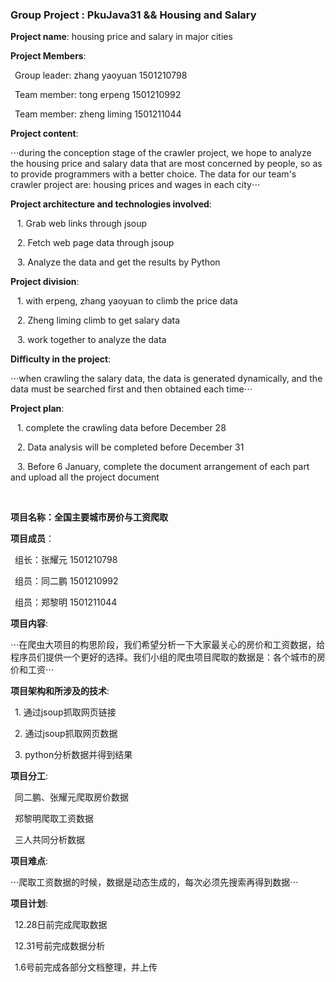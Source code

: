 ### Group Project : PkuJava31 && Housing and Salary


**Project name**: housing price and salary in major cities

**Project Members**:

&ensp;Group leader: zhang yaoyuan 1501210798 

&ensp;Team member: tong erpeng 1501210992  

&ensp;Team member: zheng liming 1501211044


**Project content**: 

⋅⋅⋅during the conception stage of the crawler project, we hope to analyze the housing price and salary data that are most concerned by people, so as to provide programmers with a better choice. The data for our team's crawler project are: housing prices and wages in each city⋅⋅⋅



**Project architecture and technologies involved**:

&ensp; 1. Grab web links through jsoup

&ensp; 2. Fetch web page data through jsoup

&ensp; 3. Analyze the data and get the results by Python


**Project division**: 

&ensp; 1. with erpeng, zhang yaoyuan to climb the price data

&ensp; 2. Zheng liming climb to get salary data

&ensp; 3. work together to analyze the data



**Difficulty in the project**: 

⋅⋅⋅when crawling the salary data, the data is generated dynamically, and the data must be searched first and then obtained each time⋅⋅⋅



**Project plan**: 

&ensp; 1. complete the crawling data before December 28

&ensp; 2. Data analysis will be completed before December 31

&ensp; 3. Before 6 January, complete the document arrangement of each part and upload all the project document


&ensp;
&ensp;
&ensp;&ensp;
&ensp;




**项目名称：全国主要城市房价与工资爬取**

**项目成员**：

&ensp;组长：张耀元 1501210798 

&ensp;组员：同二鹏 1501210992 

&ensp;组员：郑黎明 1501211044 


**项目内容**: 

⋅⋅⋅在爬虫大项目的构思阶段，我们希望分析一下大家最关心的房价和工资数据，给程序员们提供一个更好的选择。我们小组的爬虫项目爬取的数据是：各个城市的房价和工资⋅⋅⋅


**项目架构和所涉及的技术**:

&ensp;1. 通过jsoup抓取网页链接  

&ensp;2. 通过jsoup抓取网页数据

&ensp;3. python分析数据并得到结果

          
**项目分工**:

&ensp;同二鹏、张耀元爬取房价数据 

&ensp;郑黎明爬取工资数据

&ensp;三人共同分析数据



**项目难点**: 

⋅⋅⋅爬取工资数据的时候，数据是动态生成的，每次必须先搜索再得到数据⋅⋅⋅


**项目计划**:

&ensp;12.28日前完成爬取数据

&ensp;12.31号前完成数据分析

&ensp;1.6号前完成各部分文档整理，并上传
         
         

